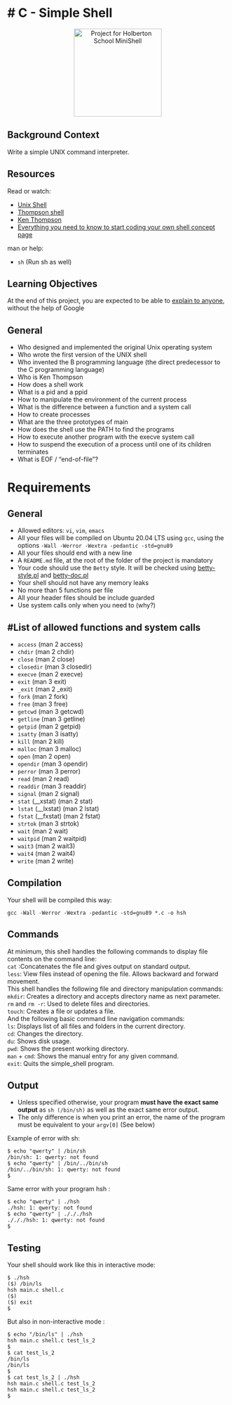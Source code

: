 <!DOCTYPE html>
<html>

<head>
  <meta charset="utf-8">
  <meta name="viewport" content="width=device-width, initial-scale=1.0">
  <title>README.md</title>
  <link rel="stylesheet" href="https://stackedit.io/style.css" />
</head>

<body class="stackedit">
  <div class="stackedit__html"><h1 id="c---simple-shell"># C - Simple Shell</h1>
    <p align="center">
  <img width="200" src="https://i.ibb.co/k90MFrD/ST-14.png" alt="Project for Holberton School MiniShell">
      
<h2 id="background-context">Background Context</h2>
<p>Write a simple UNIX command interpreter.</p>
<h2 id="resources">Resources</h2>
<p>Read or watch:</p>
<ul>
<li><a href="https://en.wikipedia.org/wiki/Unix_shell">Unix Shell</a></li>
<li><a href="https://en.wikipedia.org/wiki/Unix_shell">Thompson shell</a></li>
<li><a href="https://en.wikipedia.org/wiki/Ken_Thompson">Ken Thompson</a></li>
<li><a href="https://www.google.com">Everything you need to know to start coding your own shell concept page</a></li>
</ul>
<p>man or help:</p>
<ul>
<li><code>sh</code> (Run sh as well)</li>
</ul>
<h2 id="learning-objectives">Learning Objectives</h2>
<p>At the end of this project, you are expected to be able to <a href="https://fs.blog/feynman-learning-technique/">explain to anyone</a>, without the help of Google</p>
<h2 id="general">General</h2>
<ul>
<li>Who designed and implemented the original Unix operating system</li>
<li>Who wrote the first version of the UNIX shell</li>
<li>Who invented the B programming language (the direct predecessor to the C programming language)</li>
<li>Who is Ken Thompson</li>
<li>How does a shell work</li>
<li>What is a pid and a ppid</li>
<li>How to manipulate the environment of the current process</li>
<li>What is the difference between a function and a system call</li>
<li>How to create processes</li>
<li>What are the three prototypes of main</li>
<li>How does the shell use the PATH to find the programs</li>
<li>How to execute another program with the execve system call</li>
<li>How to suspend the execution of a process until one of its children terminates</li>
<li>What is EOF / “end-of-file”?</li>
</ul>
<h1 id="requirements">Requirements</h1>
<h2 id="general-1">General</h2>
<ul>
<li>Allowed editors: <code>vi</code>, <code>vim</code>, <code>emacs</code></li>
<li>All your files will be compiled on Ubuntu 20.04 LTS using <code>gcc</code>, using the options <code>-Wall -Werror -Wextra -pedantic -std=gnu89</code></li>
<li>All your files should end with a new line</li>
<li>A <code>README.md</code> file, at the root of the folder of the project is mandatory</li>
<li>Your code should use the <code>Betty</code> style. It will be checked using <a href="https://github.com/holbertonschool/Betty/blob/master/betty-style.pl">betty-style.pl</a> and <a href="https://github.com/holbertonschool/Betty/blob/master/betty-doc.pl">betty-doc.pl</a></li>
<li>Your shell should not have any memory leaks</li>
<li>No more than 5 functions per file</li>
<li>All your header files should be include guarded</li>
<li>Use system calls only when you need to (why?)</li>
</ul>
<h2 id="list-of-allowed-functions-and-system-calls">#List of allowed functions and system calls</h2>
<ul>
<li><code>access</code> (man 2 access)</li>
<li><code>chdir</code> (man 2 chdir)</li>
<li><code>close</code> (man 2 close)</li>
<li><code>closedir</code> (man 3 closedir)</li>
<li><code>execve</code> (man 2 execve)</li>
<li><code>exit</code> (man 3 exit)</li>
<li><code>_exit</code> (man 2 _exit)</li>
<li><code>fork</code> (man 2 fork)</li>
<li><code>free</code> (man 3 free)</li>
<li><code>getcwd</code> (man 3 getcwd)</li>
<li><code>getline</code> (man 3 getline)</li>
<li><code>getpid</code> (man 2 getpid)</li>
<li><code>isatty</code> (man 3 isatty)</li>
<li><code>kill</code> (man 2 kill)</li>
<li><code>malloc</code> (man 3 malloc)</li>
<li><code>open</code> (man 2 open)</li>
<li><code>opendir</code> (man 3 opendir)</li>
<li><code>perror</code> (man 3 perror)</li>
<li><code>read</code> (man 2 read)</li>
<li><code>readdir</code> (man 3 readdir)</li>
<li><code>signal</code> (man 2 signal)</li>
<li><code>stat</code> (__xstat) (man 2 stat)</li>
<li><code>lstat</code> (__lxstat) (man 2 lstat)</li>
<li><code>fstat</code> (__fxstat) (man 2 fstat)</li>
<li><code>strtok</code> (man 3 strtok)</li>
<li><code>wait</code> (man 2 wait)</li>
<li><code>waitpid</code> (man 2 waitpid)</li>
<li><code>wait3</code> (man 2 wait3)</li>
<li><code>wait4</code> (man 2 wait4)</li>
<li><code>write</code> (man 2 write)</li>
</ul>
<h2 id="compilation">Compilation</h2>
<p>Your shell will be compiled this way:</p>
<pre><code>gcc -Wall -Werror -Wextra -pedantic -std=gnu89 *.c -o hsh
</code></pre>
<h2 id="commands">Commands</h2>
<p>At minimum, this shell handles the following commands to display file contents on the command line:<br>
<code>cat</code> :Concatenates the file and gives output on standard output.<br>
<code>less</code>: View files instead of opening the file. Allows backward and forward movement.<br>
This shell handles the following file and directory manipulation commands:<br>
<code>mkdir</code>: Creates a directory and accepts directory name as next parameter.<br>
<code>rm</code> and <code>rm -r</code>: Used to delete files and directories.<br>
<code>touch</code>: Creates a file or updates a file.<br>
And the following basic command line navigation commands:<br>
<code>ls</code>: Displays list of all files and folders in the current directory.<br>
<code>cd</code>: Changes the directory.<br>
<code>du</code>: Shows disk usage.<br>
<code>pwd</code>: Shows the present working directory.<br>
<code>man</code> + <code>cmd</code>: Shows the manual entry for any given command.<br>
<code>exit</code>: Quits the simple_shell program.</p>
<h2 id="output">Output</h2>
<ul>
<li>Unless specified otherwise, your program <strong>must have the exact same output</strong> as <code>sh (/bin/sh)</code> as well as the exact same error output.</li>
<li>The only difference is when you print an error, the name of the program must be equivalent to your <code>argv[0]</code> (See below)</li>
</ul>
<p>Example of error with sh:</p>
<pre><code>$ echo "qwerty" | /bin/sh
/bin/sh: 1: qwerty: not found
$ echo "qwerty" | /bin/../bin/sh
/bin/../bin/sh: 1: qwerty: not found
$
</code></pre>
<p>Same error with your program hsh :</p>
<pre><code>$ echo "qwerty" | ./hsh
./hsh: 1: qwerty: not found
$ echo "qwerty" | ./././hsh
./././hsh: 1: qwerty: not found
$
</code></pre>
<h2 id="testing">Testing</h2>
<p>Your shell should work like this in interactive mode:</p>
<pre><code>$ ./hsh
($) /bin/ls
hsh main.c shell.c
($)
($) exit
$
</code></pre>
<p>But also in non-interactive mode :</p>
<pre><code>$ echo "/bin/ls" | ./hsh
hsh main.c shell.c test_ls_2
$
$ cat test_ls_2
/bin/ls
/bin/ls
$
$ cat test_ls_2 | ./hsh
hsh main.c shell.c test_ls_2
hsh main.c shell.c test_ls_2
$
</code></pre>
</div>
</body>

</html>
